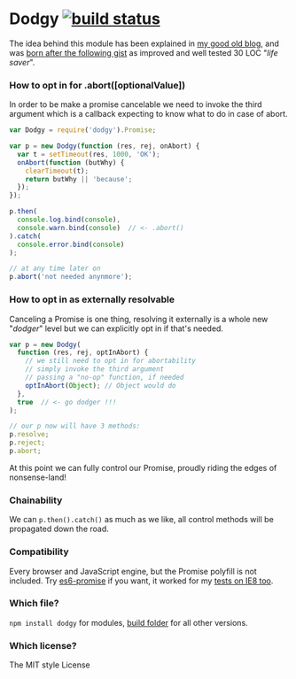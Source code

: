 Dodgy [![build status](https://secure.travis-ci.org/WebReflection/dodgy.svg)](http://travis-ci.org/WebReflection/dodgy)
=====

The idea behind this module has been explained in [my good old blog](http://webreflection.blogspot.co.uk/2015/09/on-cancelable-promises.html),
and was [born after the following gist](https://gist.github.com/WebReflection/796d1f04b1173fbcfe5a#file-lie-js) as improved and well tested 30 LOC "_life saver_".

### How to opt in for .abort([optionalValue])
In order to be make a promise cancelable we need to invoke the third argument which is a callback expecting to know what to do in case of abort.
```js
var Dodgy = require('dodgy').Promise;

var p = new Dodgy(function (res, rej, onAbort) {
  var t = setTimeout(res, 1000, 'OK');
  onAbort(function (butWhy) {
    clearTimeout(t);
    return butWhy || 'because';
  });
});

p.then(
  console.log.bind(console),
  console.warn.bind(console)  // <- .abort()
).catch(
  console.error.bind(console)
);

// at any time later on
p.abort('not needed anynmore');

```

### How to opt in as externally resolvable
Canceling a Promise is one thing, resolving it externally is a whole new "_dodger_" level but we can explicitly opt in if that's needed.
```js
var p = new Dodgy(
  function (res, rej, optInAbort) {
    // we still need to opt in for abortability
    // simply invoke the third argument
    // passing a "no-op" function, if needed
    optInAbort(Object); // Object would do
  },
  true  // <- go dodger !!!
);

// our p now will have 3 methods:
p.resolve;
p.reject;
p.abort;
```
At this point we can fully control our Promise, proudly riding the edges of nonsense-land!

### Chainability
We can `p.then().catch()` as much as we like, all control methods will be propagated down the road.

### Compatibility
Every browser and JavaScript engine, but the Promise polyfill is not included.
Try [es6-promise](https://github.com/jakearchibald/es6-promise) if you want, it worked for my [tests on IE8 too](http://webreflection.github.io/dodgy/test/).

### Which file?
`npm install dodgy` for modules, [build folder](build/) for all other versions.

### Which license?
The MIT style License